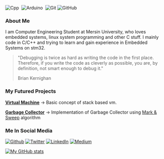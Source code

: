 ![Cpp](https://img.shields.io/badge/C++-00599C.svg?&style=flat&logo=c%2B%2B&logoColor=white)&nbsp;
![Arduino](https://img.shields.io/badge/ARDUINO-00979D.svg?&style=flat&logo=arduino&logoColor=white)&nbsp;
![Git](https://img.shields.io/badge/-Git-black?style=flat-square&logo=git)
![GitHub](https://img.shields.io/badge/-GitHub-181717?style=flat-square&logo=github)

### About Me
I am Computer Engineering Student at Mersin University, who loves embedded systems, linux system programming and other C stuff. I mainly code in C/C++ and trying to learn and gain experience in Embedded Systems on stm32. 

> "Debugging is twice as hard as writing the code in the first place. Therefore, if you write the code as cleverly as possible, you are, by definition, not smart  enough to debug it."
> 
> Brian Kernighan

### My Futured Projects

[**Virtual Machine**](https://github.com/Muzaffer-Irmak-Yavuz/miVM-Virtual-Machine) -> Basic concept of stack based vm.

[**Garbage Collector**](https://github.com/Muzaffer-Irmak-Yavuz/miGC-Garbage-Collector) -> Implementation of Garbage Collector using [Mark & Sweep](https://en.wikipedia.org/wiki/Tracing_garbage_collection#Na%C3%AFve_mark-and-sweep) algorithm  

### Me In Social Media

<p><a href="https://github.com/Muzaffer-Irmak-Yavuz" target="_blank"><img alt="Github" src="https://img.shields.io/badge/GitHub-%2312100E.svg?&style=for-the-badge&logo=Github&logoColor=white" /></a> <a href="https://twitter.com/MuzafferIrmakY2" target="_blank"><img alt="Twitter" src="https://img.shields.io/badge/twitter-%231DA1F2.svg?&style=for-the-badge&logo=twitter&logoColor=white" /></a> <a href="https://www.linkedin.com/in/muzaffer-irmak-yavuz-90b3431a4/" target="_blank"><img alt="LinkedIn" src="https://img.shields.io/badge/linkedin-%230077B5.svg?&style=for-the-badge&logo=linkedin&logoColor=white" /></a> <a href="https://medium.com/@muzafferirmakyavuz" target="_blank"><img alt="Medium" src="https://img.shields.io/badge/medium-%2312100E.svg?&style=for-the-badge&logo=medium&logoColor=white" /></a>
</p>

[![My GitHub stats](https://github-readme-stats.vercel.app/api?username=Muzaffer-Irmak-Yavuz)](https://github.com/anuraghazra/github-readme-stats)

<!--
**Muzaffer-Irmak-Yavuz/Muzaffer-Irmak-Yavuz** is a ✨ _special_ ✨ repository because its `README.md` (this file) appears on your GitHub profile.

Here are some ideas to get you started:

- 🔭 I’m currently working on ...
- 🌱 I’m currently learning ...
- 👯 I’m looking to collaborate on ...
- 🤔 I’m looking for help with ...
- 💬 Ask me about ...
- 📫 How to reach me: ...
- 😄 Pronouns: ...
- ⚡ Fun fact: ...
-->
